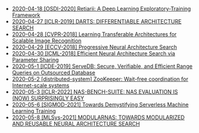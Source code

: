 * [2020-04-18 [OSDI-2020] Retiarii: A Deep Learning Exploratory-Training Framework](31.md)
* [2020-04-27 [ICLR-2019] DARTS: DIFFERENTIABLE ARCHITECTURE SEARCH](32.md)
* [2020-04-28 [CVPR-2018] Learning Transferable Architectures for Scalable Image Recognition](33.md)
* [2020-04-29 [ECCV-2018] Progressive Neural Architecture Search](34.md)
* [2020-04-30 [ICML-2018] Efficient Neural Architecture Search via Parameter Sharing](35.md)
* [2020-05-1 [ICDE-2019] ServeDB: Secure, Verifiable, and Efficient Range Queries on Outsourced Database](36.md)
* [2020-05-2 [distributed-system] ZooKeeper: Wait-free coordination for Internet-scale systems](37.md)
* [2020-05-3 [ICLR-2022] NAS-BENCH-SUITE: NAS EVALUATION IS (NOW) SURPRISINGLY EASY](38.md)
* [2020-05-6 [SIGMOD-2021] Towards Demystifying Serverless Machine Learning Training](39.md)
* [2020-05-8 [MLSys-2021] MODULARNAS: TOWARDS MODULARIZED AND REUSABLE NEURAL ARCHITECTURE SEARCH](40.md)

